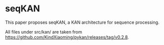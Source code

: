 # seqKAN

This paper proposes seqKAN, a KAN architecture for sequence
processing.

All files under src/kan/ are taken from https://github.com/KindXiaoming/pykan/releases/tag/v0.2.8.